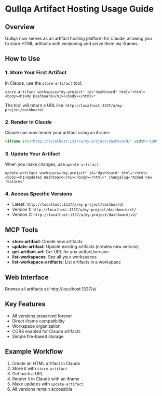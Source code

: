 # Qullqa Artifact Hosting Usage Guide

## Overview
Qullqa now serves as an artifact hosting platform for Claude, allowing you to store HTML artifacts with versioning and serve them via iframes.

## How to Use

### 1. Store Your First Artifact
In Claude, use the `store-artifact` tool:
```
store-artifact workspace="my-project" id="dashboard" html="<html><body><h1>My Dashboard</h1></body></html>"
```

The tool will return a URL like: `http://localhost:1337/a/my-project/dashboard/`

### 2. Render in Claude
Claude can now render your artifact using an iframe:
```html
<iframe src="http://localhost:1337/a/my-project/dashboard/" width="100%" height="600"></iframe>
```

### 3. Update Your Artifact
When you make changes, use `update-artifact`:
```
update-artifact workspace="my-project" id="dashboard" html="<html><body><h1>Updated Dashboard</h1></body></html>" changelog="Added new features"
```

### 4. Access Specific Versions
- Latest: `http://localhost:1337/a/my-project/dashboard/`
- Version 1: `http://localhost:1337/a/my-project/dashboard/v1/`
- Version 2: `http://localhost:1337/a/my-project/dashboard/v2/`

## MCP Tools

- **store-artifact**: Create new artifacts
- **update-artifact**: Update existing artifacts (creates new version)
- **get-artifact-url**: Get URL for any artifact/version
- **list-workspaces**: See all your workspaces
- **list-workspace-artifacts**: List artifacts in a workspace

## Web Interface
Browse all artifacts at: http://localhost:1337/a/

## Key Features
- All versions preserved forever
- Direct iframe compatibility
- Workspace organization
- CORS enabled for Claude artifacts
- Simple file-based storage

## Example Workflow
1. Create an HTML artifact in Claude
2. Store it with `store-artifact`
3. Get back a URL
4. Render it in Claude with an iframe
5. Make updates with `update-artifact`
6. All versions remain accessible